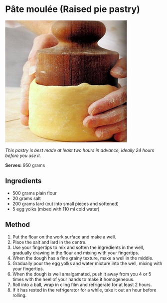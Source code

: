 # Pâte moulée (Raised pie pastry)

![Name](resources/pate-moulee.jpg)

*This pastry is best made at least two hours in advance, ideally 24 hours before you use it.*

**Serves:** 950 grams

## Ingredients
- 500 grams plain flour
- 20 grams salt
- 200 grams lard (cut into small pieces and softened)
- 5 egg yolks (mixed with 110 ml cold water)

## Method
1. Put the flour on the work surface and make a well.
1. Place the salt and lard in the centre.
1. Use your fingertips to mix and soften the ingredients in the well, gradually drawing in the flour and mixing with your fingertips.
1. When the dough has a fine grainy texture, make a well in the middle.
1. Gradually pour the egg yolks and water mixture into the well, mixing with your fingertips.
1. When the dough is well amalgamated, push it away from you 4 or 5 times with the heel of your hands to make it homogeneous.
1. Roll into a ball, wrap in cling film and refrigerate for at least 2 hours.
1. If it has rested in the refrigerator for a while, take it out an hour before rolling.